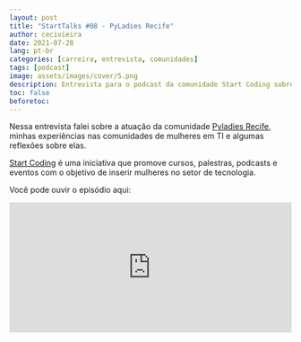 ```yaml
---
layout: post
title: "StartTalks #08 - PyLadies Recife"
author: cecivieira
date: 2021-07-28
lang: pt-br
categories: [carreira, entrevista, comunidades]
tags: [podcast]
image: assets/images/cover/5.png
description: Entrevista para o podcast da comunidade Start Coding sobre PyLadies Recife e algumas reflexões sobre minha jornada em TI.
toc: false
beforetoc:
---
```

Nessa entrevista falei sobre a atuação da comunidade [Pyladies Recife](https://www.instagram.com/pyladiesbrasil/), minhas experiências nas comunidades de mulheres em TI e algumas reflexões sobre elas.

[Start Coding](https://www.instagram.com/_startcoding/) é uma iniciativa que promove cursos, palestras, podcasts e eventos com o objetivo de inserir mulheres no setor de tecnologia.

Você pode ouvir o episódio aqui:

<iframe src="https://open.spotify.com/embed/episode/7nLoiZ9TRmMEznqXrpb7dG" width="100%" height="232" frameBorder="0" allowtransparency="true" allow="encrypted-media"></iframe>